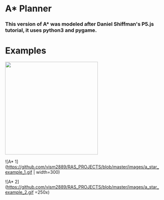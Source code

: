 # A* Planner

### This version of A* was modeled after Daniel Shiffman's P5.js tutorial, it uses python3 and pygame.



# Examples
<img src="https://github.com/vism2889/RAS_PROJECTS/blob/master/images/a_star_example_1.gif" width="300" />

![A* 1](https://github.com/vism2889/RAS_PROJECTS/blob/master/images/a_star_example_1.gif | width=300)


![A* 2](https://github.com/vism2889/RAS_PROJECTS/blob/master/images/a_star_example_2.gif =250x)
